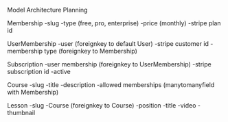 Model Architecture Planning

Membership
	-slug
	-type (free, pro, enterprise)
	-price (monthly)
	-stripe plan id

UserMembership
	-user 						(foreignkey to default User)
	-stripe customer id
	-membership type 			(foreignkey to Membership)

Subscription
	-user membership 			(foreignkey to UserMembership)
	-stripe subscription id
	-active

Course
	-slug
	-title
	-description
	-allowed memberships 		(manytomanyfield with Membership)

Lesson
	-slug
	-Course						(foreignkey to Course)
	-position
	-title
	-video
	-thumbnail

